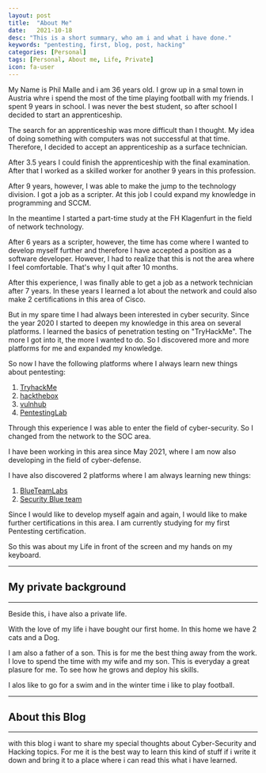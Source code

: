 ```yaml
---
layout: post
title:  "About Me"
date:   2021-10-18
desc: "This is a short summary, who am i and what i have done."
keywords: "pentesting, first, blog, post, hacking"
categories: [Personal]
tags: [Personal, About me, Life, Private]
icon: fa-user
---
```


My Name is Phil Malle and i am 36 years old. I grow up in a smal town in Austria whre i spend the most of the time playing football with my friends. 
I spent 9 years in school. I was never the best student, so after school I decided to start an apprenticeship. 

The search for an apprenticeship was more difficult than I thought. My idea of doing something with computers was not successful at that time. 
Therefore, I decided to accept an apprenticeship as a surface technician. 

After 3.5 years I could finish the apprenticeship with the final examination. 
After that I worked as a skilled worker for another 9 years in this profession. 

After 9 years, however, I was able to make the jump to the technology division. 
I got a job as a scripter. At this job I could expand my knowledge in programming and SCCM. 

In the meantime I started a part-time study at the FH Klagenfurt in the field of network technology. 

After 6 years as a scripter, however, the time has come where I wanted to develop myself further and therefore I have accepted a 
position as a software developer. However, I had to realize that this is not the area where I feel comfortable. That's why I quit after 10 months. 

After this experience, I was finally able to get a job as a network technician after 7 years. In these years I learned a lot 
about the network and could also make 2 certifications in this area of Cisco. 

But in my spare time I had always been interested in cyber security. Since the year 2020 I started to deepen my knowledge in this 
area on several platforms. I learned the basics of penetration testing on "TryHackMe". The more I got into it, the more I wanted to do. 
So I discovered more and more platforms for me and expanded my knowledge. 

So now I have the following platforms where I always learn new things about pentesting:
1. [TryhackMe](https://tryhackme.com)
2. [hackthebox](https://hackthebox.eu)
3. [vulnhub](https://vulnhub.com)
4. [PentestingLab](https://pentesterlab.com)

Through this experience I was able to enter the field of cyber-security. So I changed from the network to the SOC area. 

I have been working in this area since May 2021, where I am now also developing in the field of cyber-defense. 

I have also discovered 2 platforms where I am always learning new things: 
1. [BlueTeamLabs](https://blueteamlabs.online)
2. [Security Blue team](https://securityblue.team)

Since I would like to develop myself again and again, I would like to make further certifications in this area. 
I am currently studying for my first Pentesting certification. 

So this was about my Life in front of the screen and my hands on my keyboard.

---
## My private background 
---

Beside this, i have also a private life. 

With the love of my life i have bought our first home. In this home we have 2 cats and a Dog. 

I am also a father of a son. This is for me the best thing away from the work. I love to spend the time with my wife and my son. 
This is everyday a great plasure for me. To see how he grows and deploy his skills. 

I alos like to go for a swim and in the winter time i like to play football. 

---
## About this Blog
---

with this blog i want to share my special thoughts about Cyber-Security and Hacking topics. For me it is the best way to learn this kind of stuff 
if i write it down and bring it to a place where i can read this what i have learned. 


